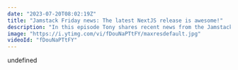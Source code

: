 ```yaml
---
date: "2023-07-20T08:02:19Z"
title: "Jamstack Friday news: The latest NextJS release is awesome!"
description: "In this episode Tony shares recent news from the Jamstack world.\n\nNews items: \nhttps://nextjs.org/blog/next-10-2\nhttps://www.gatsbyjs.com/solutions/shopify\nhttps://vercel.com/changelog/surfacing-the-environment-of-deployments-and-domains\nhttps://www.sanity.io/changelog?platforms=Studio#change-b5752bd2-159f-4dd3-9611-bc8bce42f8c2\nhttps://mantine.dev/\n\nFollow us here:\nhttps://twitter.com/tmamedbekov\nhttps://twitter.com/timbenniks"
image: "https://i.ytimg.com/vi/fDouNaPTtFY/maxresdefault.jpg"
videoId: "fDouNaPTtFY"
---
```


undefined